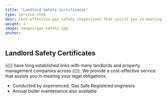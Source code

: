 ```yaml
---
title: "Landlord Safety Certificates"
type: service-item
desc: Cost-effective gas safety inspections that assist you in meeting your legal obligations.
weight: 1
image: images/gas-safety.jpg
anchor: 
---
```

## Landlord Safety Certificates

{{<company>}} have long established links with many landlords and property management companies across {{<towncity>}}. We provide a cost-effective service that assists you in meeting your legal obligations.

* Conducted by experienced, Gas Safe Registered engineers
* Annual boiler maintenance also available
